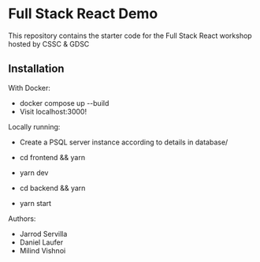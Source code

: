 # Full Stack React Demo

This repository contains the starter code for the Full Stack React workshop hosted by CSSC & GDSC

## Installation

With Docker:
- docker compose up --build
- Visit localhost:3000!

Locally running:

- Create a PSQL server instance according to details in database/

- cd frontend && yarn
- yarn dev

- cd backend && yarn
- yarn start

Authors:
- Jarrod Servilla
- Daniel Laufer
- Milind Vishnoi
